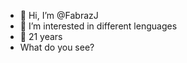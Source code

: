 - 👋 Hi, I’m @FabrazJ
- 👀 I’m interested in different lenguages
- 🌱 21 years
- What do you see?

<!---
FabrazJ/FabrazJ is a ✨ special ✨ repository because its `README.md` (this file) appears on your GitHub profile.
You can click the Preview link to take a look at your changes.
--->
